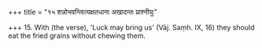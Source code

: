 +++
title = "१५ शन्नोभवन्त्वित्यक्षतधाना अखादन्तः प्राश्नीयुः"

+++
15. With (the verse), 'Luck may bring us' (Vāj. Saṃh. IX, 16) they should eat the fried grains without chewing them.
